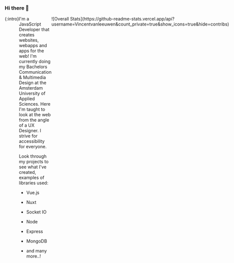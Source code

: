 ### Hi there 👋

<div class="intro" style="display:flex; flex-direction:row;">{:intro}
  
  <div>
I'm a JavaScript Developer that creates websites, webapps and apps for the web!
I'm currently doing my Bachelors Communication & Multimedia Design at the Amsterdam University of Applied Sciences. Here I'm taught to look at the web from the angle of a UX Designer. I strive for accessibility for everyone.

Look through my projects to see what I've created, examples of libraries used:
- Vue.js
- Nuxt
- Socket IO
- Node
- Express
- MongoDB
- and many more..!
  </div>
   <div>
     ![Overall Stats](https://github-readme-stats.vercel.app/api?username=Vincentvanleeuwen&count_private=true&show_icons=true&hide=contribs)
  </div>

  </section>


<!--
**Vincentvanleeuwen/Vincentvanleeuwen** is a ✨ _special_ ✨ repository because its `README.md` (this file) appears on your GitHub profile.

Here are some ideas to get you started:

- 🔭 I’m currently working on ...
- 🌱 I’m currently learning ...
- 👯 I’m looking to collaborate on ...
- 🤔 I’m looking for help with ...
- 💬 Ask me about ...
- 📫 How to reach me: ...
- 😄 Pronouns: ...
- ⚡ Fun fact: ...
-->
